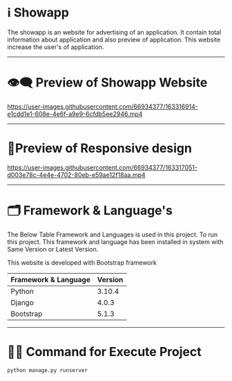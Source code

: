 # ℹ️ Showapp

The showapp is an website for advertising of an application. It contain total information about application 
and also preview of application. This website increase the user's of application.

---

# 👁️‍🗨️ Preview of Showapp Website

https://user-images.githubusercontent.com/66934377/163316914-e1cdd1e1-608e-4e6f-a9e9-6cfdb5ee2946.mp4

---

# 📱Preview of Responsive design 

https://user-images.githubusercontent.com/66934377/163317051-d003e78c-4e4e-4702-80eb-e59ae12f18aa.mp4

---

# 🗂️ Framework & Language's

The Below Table Framework and Languages is used in this project. To run this project. This framework and language has been installed in system with Same Version or
Latest Version.

This website is developed with Bootstrap framework

| Framework & Language | Version |
| ------------- | ------------- |
| Python  | 3.10.4  |
| Django  |  4.0.3 |
| Bootstrap  |  5.1.3 |

---

# 👨‍💻 Command for Execute Project

 ```bash
 python manage.py runserver
 
 ```
 

